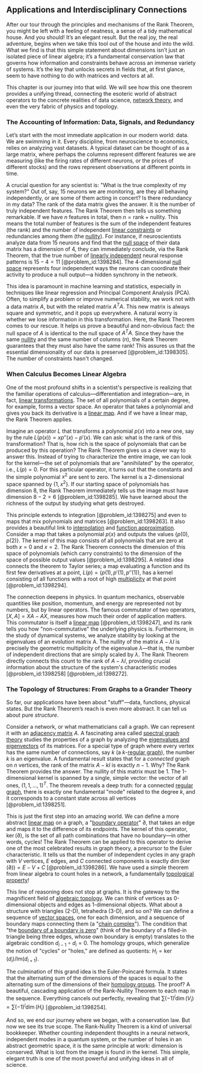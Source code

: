 ## Applications and Interdisciplinary Connections

After our tour through the principles and mechanisms of the Rank Theorem, you might be left with a feeling of neatness, a sense of a tidy mathematical house. And you should! It’s an elegant result. But the real joy, the real adventure, begins when we take this tool out of the house and into the wild. What we find is that this simple statement about dimensions isn’t just an isolated piece of linear algebra; it’s a fundamental conservation law that governs how information and constraints behave across an immense variety of systems. It’s the key that unlocks secrets in fields that, at first glance, seem to have nothing to do with matrices and vectors at all.

This chapter is our journey into that wild. We will see how this one theorem provides a unifying thread, connecting the esoteric world of abstract operators to the concrete realities of data science, [network theory](@article_id:149534), and even the very fabric of physics and topology.

### The Accounting of Information: Data, Signals, and Redundancy

Let’s start with the most immediate application in our modern world: data. We are swimming in it. Every discipline, from neuroscience to economics, relies on analyzing vast datasets. A typical dataset can be thought of as a large matrix, where perhaps the columns represent different features we are measuring (like the firing rates of different neurons, or the prices of different stocks) and the rows represent observations at different points in time.

A crucial question for any scientist is: "What is the true complexity of my system?" Out of, say, 15 neurons we are monitoring, are they all behaving independently, or are some of them acting in concert? Is there redundancy in my data? The rank of the data matrix gives the answer. It is the number of truly independent features. The Rank Theorem then tells us something remarkable. If we have $n$ features in total, then $n = \text{rank} + \text{nullity}$. This means the total number of features is the sum of the independent features (the rank) and the number of independent [linear constraints](@article_id:636472) or redundancies among them (the [nullity](@article_id:155791)). For instance, if neuroscientists analyze data from 15 neurons and find that the [null space](@article_id:150982) of their data matrix has a dimension of 4, they can immediately conclude, via the Rank Theorem, that the true number of [linearly independent](@article_id:147713) neural response patterns is $15 - 4 = 11$ [@problem_id:1398284]. The 4-dimensional [null space](@article_id:150982) represents four independent ways the neurons can coordinate their activity to produce a null output—a hidden synchrony in the network.

This idea is paramount in machine learning and statistics, especially in techniques like linear regression and Principal Component Analysis (PCA). Often, to simplify a problem or improve numerical stability, we work not with a data matrix $A$, but with the related matrix $A^T A$. This new matrix is always square and symmetric, and it pops up everywhere. A natural worry is whether we lose information in this transformation. Here, the Rank Theorem comes to our rescue. It helps us prove a beautiful and non-obvious fact: the null space of $A$ is identical to the null space of $A^T A$. Since they have the same [nullity](@article_id:155791) and the same number of columns ($n$), the Rank Theorem guarantees that they must also have the same rank! This assures us that the essential dimensionality of our data is preserved [@problem_id:1398305]. The number of constraints hasn't changed.

### When Calculus Becomes Linear Algebra

One of the most profound shifts in a scientist's perspective is realizing that the familiar operations of calculus—differentiation and integration—are, in fact, [linear transformations](@article_id:148639). The set of all polynomials of a certain degree, for example, forms a vector space. An operator that takes a polynomial and gives you back its derivative is a [linear map](@article_id:200618). And if we have a linear map, the Rank Theorem applies.

Imagine an operator $L$ that transforms a polynomial $p(x)$ into a new one, say by the rule $L(p(x)) = x p''(x) - p'(x)$. We can ask: what is the rank of this transformation? That is, how rich is the space of polynomials that can be produced by this operation? The Rank Theorem gives us a clever way to answer this. Instead of trying to characterize the entire image, we can look for the kernel—the set of polynomials that are "annihilated" by the operator, i.e., $L(p) = 0$. For this particular operator, it turns out that the constants and the simple polynomial $x^2$ are sent to zero. The kernel is a 2-dimensional space spanned by $\{1, x^2\}$. If our starting space of polynomials has dimension 8, the Rank Theorem immediately tells us the image must have dimension $8 - 2 = 6$ [@problem_id:1398285]. We have learned about the richness of the output by studying what gets destroyed.

This principle extends to integration [@problem_id:1398275] and even to maps that mix polynomials and matrices [@problem_id:1398263]. It also provides a beautiful link to [interpolation](@article_id:275553) and [function approximation](@article_id:140835). Consider a map that takes a polynomial $p(x)$ and outputs the values $\{p(0), p(2)\}$. The kernel of this map consists of all polynomials that are zero at both $x=0$ and $x=2$. The Rank Theorem connects the dimension of this space of polynomials (which carry constraints) to the dimension of the space of possible output values [@problem_id:1398295]. A related idea connects the theorem to Taylor series; a map evaluating a function and its first few derivatives at a point, $L(p) = (p(1), p'(1), p''(1))$, has a kernel consisting of all functions with a root of high [multiplicity](@article_id:135972) at that point [@problem_id:1398294].

The connection deepens in physics. In quantum mechanics, observable quantities like position, momentum, and energy are represented not by numbers, but by linear operators. The famous commutator of two operators, $[X, A] = XA - AX$, measures how much their order of application matters. This commutator is itself a [linear map](@article_id:200618) [@problem_id:1398247], and its rank tells you how "non-commutative" the underlying physics is. Furthermore, in the study of dynamical systems, we analyze stability by looking at the eigenvalues of an evolution matrix A. The nullity of the matrix $A - \lambda I$ is precisely the geometric multiplicity of the eigenvalue $\lambda$—that is, the number of independent directions that are simply scaled by $\lambda$. The Rank Theorem directly connects this count to the rank of $A - \lambda I$, providing crucial information about the structure of the system's characteristic modes [@problem_id:1398258] [@problem_id:1398272].

### The Topology of Structures: From Graphs to a Grander Theory

So far, our applications have been about "stuff"—data, functions, physical states. But the Rank Theorem’s reach is even more abstract. It can tell us about pure *structure*.

Consider a network, or what mathematicians call a graph. We can represent it with an [adjacency matrix](@article_id:150516) $A$. A fascinating area called [spectral graph theory](@article_id:149904) studies the properties of a graph by analyzing the [eigenvalues and eigenvectors](@article_id:138314) of its matrices. For a special type of graph where every vertex has the same number of connections, say $k$ (a $k$-[regular graph](@article_id:265383)), the number $k$ is an eigenvalue. A fundamental result states that for a *connected* graph on $n$ vertices, the rank of the matrix $A - kI$ is exactly $n-1$. Why? The Rank Theorem provides the answer. The nullity of this matrix must be 1. The 1-dimensional kernel is spanned by a single, simple vector: the vector of all ones, $(1, 1, \dots, 1)^T$. The theorem reveals a deep truth: for a connected [regular graph](@article_id:265383), there is exactly one fundamental "mode" related to the degree $k$, and it corresponds to a constant state across all vertices [@problem_id:1398251].

This is just the first step into an amazing world. We can define a more abstract [linear map](@article_id:200618) on a graph, a "[boundary operator](@article_id:159722)" $\partial$, that takes an edge and maps it to the difference of its endpoints. The kernel of this operator, $\ker(\partial)$, is the set of all path combinations that have no boundary—in other words, cycles! The Rank Theorem can be applied to this operator to derive one of the most celebrated results in graph theory, a precursor to the Euler characteristic. It tells us that the number of independent cycles in any graph with $V$ vertices, $E$ edges, and $C$ connected components is exactly $\dim(\ker(\partial)) = E - V + C$ [@problem_id:1398286]. We have used a simple theorem from linear algebra to count holes in a network, a fundamentally [topological property](@article_id:141111)!

This line of reasoning does not stop at graphs. It is the gateway to the magnificent field of [algebraic topology](@article_id:137698). We can think of vertices as 0-dimensional objects and edges as 1-dimensional objects. What about a structure with triangles (2-D), tetrahedra (3-D), and so on? We can define a sequence of [vector spaces](@article_id:136343), one for each dimension, and a sequence of boundary maps connecting them (a "[chain complex](@article_id:149752)"). The condition that "the [boundary of a boundary is zero](@article_id:269413)" (think of the boundary of a filled-in triangle being three edges, whose own boundary is empty) translates to the algebraic condition $d_{i-1} \circ d_i = 0$. The homology groups, which generalize the notion of "cycles" or "holes," are defined as quotients: $H_i = \ker(d_i) / \text{Im}(d_{i+1})$.

The culmination of this grand idea is the Euler-Poincaré formula. It states that the alternating sum of the dimensions of the spaces is equal to the alternating sum of the dimensions of their [homology groups](@article_id:135946). The proof? A beautiful, cascading application of the Rank-Nullity Theorem to each map in the sequence. Everything cancels out perfectly, revealing that $\sum (-1)^i \dim(V_i) = \sum (-1)^i \dim(H_i)$ [@problem_id:1398254].

And so, we end our journey where we began, with a conservation law. But now we see its true scope. The Rank-Nullity Theorem is a kind of universal bookkeeper. Whether counting independent thoughts in a neural network, independent modes in a quantum system, or the number of holes in an abstract geometric space, it is the same principle at work: dimension is conserved. What is lost from the image is found in the kernel. This simple, elegant truth is one of the most powerful and unifying ideas in all of science.